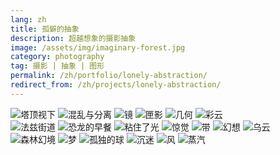 ```yaml
---
lang: zh
title: 孤僻的抽象
description: 超越想象的摄影抽象
image: /assets/img/imaginary-forest.jpg
category: photography
tag: 摄影 | 抽象 | 图形
permalink: /zh/portfolio/lonely-abstraction/
redirect_from: /zh/projects/lonely-abstraction/
---
```


<div class="row">
	<div class="4u 12u$(small)">
        <span class="image fit"><img src="/assets/img/cubic-tower-view.jpg" alt="塔顶视下" /></span>
        <span class="image fit"><img src="/assets/img/messy-separation.jpg" alt="混乱与分离" /></span>
        <span class="image fit"><img src="/assets/img/mirror.jpg" alt="镜" /></span>
        <span class="image fit"><img src="/assets/img/shadow.jpg" alt="匣影" /></span>
        <span class="image fit"><img src="/assets/img/geometry.jpg" alt="几何" /></span>
        <span class="image fit"><img src="/assets/img/colorful.jpg" alt="彩云" /></span>
    </div>
    <div class="4u 12u$(small)">
        <span class="image fit"><img src="/assets/img/fuzzy-street.jpg" alt="法兹街道" /></span>
        <span class="image fit"><img src="/assets/img/dinosaur-breakfast.jpg" alt="恐龙的早餐" /></span>
        <span class="image fit"><img src="/assets/img/light-glow.jpg" alt="粘住了光" /></span>
        <span class="image fit"><img src="/assets/img/suddenly.jpg" alt="惊觉" /></span>
        <span class="image fit"><img src="/assets/img/stripe.jpg" alt="带" /></span>
        <span class="image fit"><img src="/assets/img/fantasy.jpg" alt="幻想" /></span>
        <span class="image fit"><img src="/assets/img/dark-cloud.jpg" alt="乌云" /></span>
    </div>
    <div class="4u$ 12u$(small)">
        <span class="image fit"><img src="/assets/img/imaginary-forest.jpg" alt="森林幻境" /></span>
        <span class="image fit"><img src="/assets/img/dreaming.jpg" alt="梦" /></span>
        <span class="image fit"><img src="/assets/img/lonely-ball.jpg" alt="孤独的球" /></span>
        <span class="image fit"><img src="/assets/img/addicted.jpg" alt="沉迷" /></span>
        <span class="image fit"><img src="/assets/img/wind.jpg" alt="风" /></span>
        <span class="image fit"><img src="/assets/img/vapor.jpg" alt="蒸汽" /></span>
    </div>
</div>
